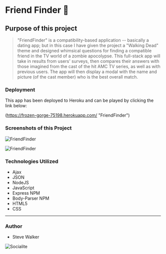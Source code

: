 # Friend Finder :couple:

## Purpose of this project

>"FriendFinder" is a compatibility-based application -- basically a dating app; but in this case I have given the project a "Walking Dead" theme and designed whimsical questions for finding a compatible friend in the TV world of a zombie apocolypse. This full-stack app will take in results from users' surveys, then compares their answers with those imagined from the cast of the hit AMC TV series, as well as with previous users. The app will then display a modal with the name and picture (of the cast member) who is the best overall match.

### Deployment

This app has been deployed to Heroku and can be played by clicking the link below:

(https://frozen-gorge-75198.herokuapp.com/ "FriendFinder")

### Screenshots of this Project

![FriendFinder](https://raw.github.com/captnwalker/FriendFinder/master/screenshot/screenshot1.png "FriendFinder Landing Page")

![FriendFinder](https://raw.github.com/captnwalker/FriendFinder/master/screenshot/screenshot2.png "FriendFinder Survey Page")

### Technologies Utilized

* Ajax
* JSON
* NodeJS
* JavaScript
* Express NPM
* Body-Parser NPM
* HTML5
* CSS

---

### Author

* Steve Walker

![Socialite](https://octodex.github.com/images/socialite.jpg)
